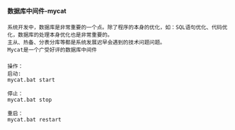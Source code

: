 #### 数据库中间件-mycat
```
系统开发中，数据库是非常重要的一个点。除了程序的本身的优化，如：SQL语句优化、代码优化，数据库的处理本身优化也是非常重要的。
主从、热备、分表分库等都是系统发展迟早会遇到的技术问题问题。
Mycat是一个广受好评的数据库中间件
```

####
```
操作：
启动:
mycat.bat start

停止：
mycat.bat stop

重启：
mycat.bat restart

```